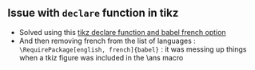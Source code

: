 ## Issue with `declare` function in tikz

- Solved using this [tikz declare function and babel french option](https://tex.stackexchange.com/questions/86023/tikz-declare-function-and-babel-french-option)
- And then removing french from the list of languages : `\RequirePackage[english, french]{babel}` : it was messing up things when a tkiz figure was included in the \ans macro
